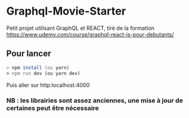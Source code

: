 # Graphql-Movie-Starter

Petit projet utilisant GraphQL et REACT, tiré de la formation <https://www.udemy.com/course/graphql-react-js-pour-debutants/>

## Pour lancer

```zsh
> npm install (ou yarn)
> npm run dev (ou yarn dev)
```

Puis aller sur http:localhost:4000

### NB : les librairies sont assez anciennes, une mise à jour de certaines peut être nécessaire
